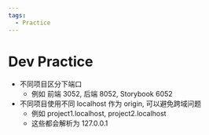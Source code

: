 ```yaml
---
tags:
  - Practice
---
```


# Dev Practice

- 不同项目区分下端口
  - 例如 前端 3052, 后端 8052, Storybook 6052
- 不同项目使用不同 localhost 作为 origin, 可以避免跨域问题
  - 例如 project1.localhost, project2.localhost
  - 这些都会解析为 127.0.0.1
